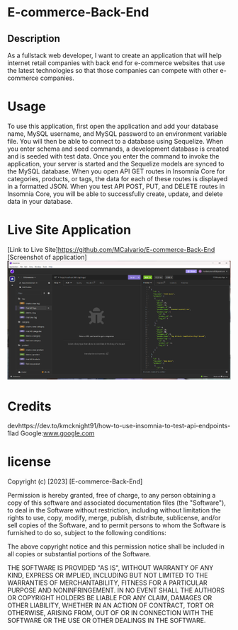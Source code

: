 # E-commerce-Back-End


## Description
As a fullstack web developer, I want to create an application that will help internet retail companies with back end for e-commerce websites that use the latest technologies so that those  companies can compete with other e-commerce companies.


# Usage

To use this application, first open the application and add your database name, MySQL username, and MySQL password to an environment variable file.  You will then be able to connect to a  database using Sequelize.  When you enter schema and seed commands, a development database is created and is seeded with test data.  Once you enter the command to invoke the application, your server is started and the Sequelize models are synced to the MySQL database.  When you open API GET routes in Insomnia Core for categories, products, or tags, the data for each of these routes is displayed in a formatted JSON.  When you test API POST, PUT, and DELETE routes in Insomnia Core, you will be able to successfully create, update, and delete data in your database.


# Live Site Application
[Link to Live Site]https://github.com/MCalvario/E-commerce-Back-End<br>
[Screenshot of application]![Alt text](<Screenshot (171).png>)


# Credits
devhttps://dev.to/kmcknight91/how-to-use-insomnia-to-test-api-endpoints-1lad
Google:www.google.com


# license

Copyright (c) [2023] [E-commerce-Back-End]

Permission is hereby granted, free of charge, to any person obtaining a copy
of this software and associated documentation files (the "Software"), to deal
in the Software without restriction, including without limitation the rights
to use, copy, modify, merge, publish, distribute, sublicense, and/or sell
copies of the Software, and to permit persons to whom the Software is
furnished to do so, subject to the following conditions:

The above copyright notice and this permission notice shall be included in all
copies or substantial portions of the Software.

THE SOFTWARE IS PROVIDED "AS IS", WITHOUT WARRANTY OF ANY KIND, EXPRESS OR
IMPLIED, INCLUDING BUT NOT LIMITED TO THE WARRANTIES OF MERCHANTABILITY,
FITNESS FOR A PARTICULAR PURPOSE AND NONINFRINGEMENT. IN NO EVENT SHALL THE
AUTHORS OR COPYRIGHT HOLDERS BE LIABLE FOR ANY CLAIM, DAMAGES OR OTHER
LIABILITY, WHETHER IN AN ACTION OF CONTRACT, TORT OR OTHERWISE, ARISING FROM,
OUT OF OR IN CONNECTION WITH THE SOFTWARE OR THE USE OR OTHER DEALINGS IN THE
SOFTWARE.